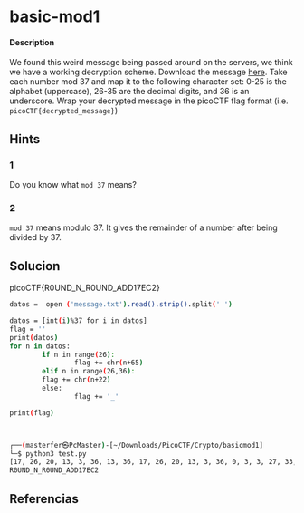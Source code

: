 # basic-mod1

#### Description
We found this weird message being passed around on the servers, we think we have a working decryption scheme. Download the message [here](https://artifacts.picoctf.net/c/395/message.txt). Take each number mod 37 and map it to the following character set: 0-25 is the alphabet (uppercase), 26-35 are the decimal digits, and 36 is an underscore. Wrap your decrypted message in the picoCTF flag format (i.e. `picoCTF{decrypted_message}`)

## Hints
### 1
Do you know what `mod 37` means?
### 2
`mod 37` means modulo 37. It gives the remainder of a number after being divided by 37.

## Solucion

picoCTF{R0UND_N_R0UND_ADD17EC2}
```bash
datos =  open ('message.txt').read().strip().split(' ')

datos = [int(i)%37 for i in datos]
flag = ''
print(datos)
for n in datos:
        if n in range(26): 
                flag += chr(n+65)
        elif n in range(26,36):
        flag += chr(n+22)
        else:
                flag += '_'

print(flag)



┌──(masterfer㉿PcMaster)-[~/Downloads/PicoCTF/Crypto/basicmod1]
└─$ python3 test.py
[17, 26, 20, 13, 3, 36, 13, 36, 17, 26, 20, 13, 3, 36, 0, 3, 3, 27, 33, 4, 2, 28]
R0UND_N_R0UND_ADD17EC2

```


## Referencias